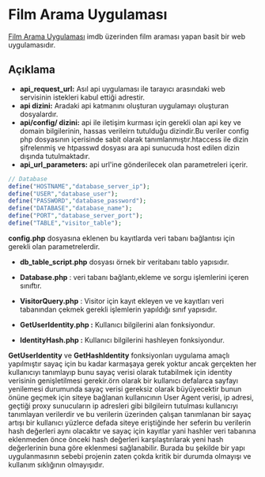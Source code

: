 # Film Arama Uygulaması
[Film Arama Uygulaması](https://filmara.rf.gd) imdb üzerinden film araması yapan basit bir web uygulamasıdır.

## Açıklama
- **api_request_url:** Asıl api uygulaması ile tarayıcı arasındaki web servisinin istekleri kabul ettiği adrestir.
- **api dizini:** Aradaki api katmanını oluşturan uygulamayı oluşturan dosyalardır.
- **api/config/ dizini:** api ile  iletişim kurması için gerekli olan api key ve domain bilgilerinin, hassas verileirn tutulduğu dizindir.Bu veriler config php dosyasının içerisinde sabit olarak tanımlanmıştır.htaccess ile dizin şifrelenmiş ve htpasswd dosyası ara api sunucuda host edilen dizin dışında tutulmaktadır. 
- **api_url_parameters:** api url'ine gönderilecek olan parametreleri içerir.

```php
// Database
define("HOSTNAME","database_server_ip");
define("USER","database_user");
define("PASSWORD","database_password");
define("DATABASE","database_name");
define("PORT","database_server_port");
define("TABLE","visitor_table");
```
**config.php** dosyasına eklenen bu kayıtlarda veri tabanı bağlantısı için gerekli olan parametrelerdir.

- **db_table_script.php** dosyası örnek bir veritabanı tablo yapısıdır.

- **Database.php** : veri tabanı bağlantı,ekleme ve sorgu işlemlerini içeren sınıftır.
- **VisitorQuery.php** : Visitor için kayıt ekleyen ve ve kayıtları veri tabanından çekmek gerekli işlemlerin yapıldığı sınıf yapısıdır.
- **GetUserIdentity.php :** Kullanıcı bilgilerini alan fonksiyondur.
- **IdentityHash.php :** Kullanıcı bilgilerini hashleyen fonksiyondur.

**GetUserIdentity** ve  **GetHashIdentity** fonksiyonları uygulama amaçlı yapılmıştır sayaç için bu kadar karmaşaya gerek yoktur ancak gerçekten her kullanıcıyı tanımlayıp bunu sayaç verisi olarak tutabilmek için identity verisinin genişletilmesi gerekir.örn olarak bir kullanıcı defalarca sayfayı yenilemesi durumunda sayaç verisi gereksiz olarak büyüyecektir bunun önüne geçmek için siteye bağlanan kullanıcının User Agent verisi, ip adresi, geçtiği proxy sunucuların ip adresleri gibi bilgileirn tutulması kullanıcıyı tanımlayan verilerdir ve bu verilerin üzerinden çalışan tanımlanan bir sayaç artışı bir kullanıcı yüzlerce defada siteye eriştiğinde her seferin bu verilerin hash değerleri aynı olacaktır ve sayaç için kayıtlar yani hashler veri tabanına eklenmeden önce önceki hash değerleri karşılaştırılarak yeni hash değerlerinin buna göre eklenmesi sağlanabilir. Burada bu şekilde bir yapı uygulanmasının sebebi projenin zaten çokda kritik bir durumda olmayışı ve kullanım sıklığının olmayışıdır. 